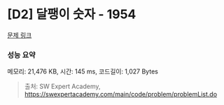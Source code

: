 # [D2] 달팽이 숫자 - 1954 

[문제 링크](https://swexpertacademy.com/main/code/problem/problemDetail.do?contestProbId=AV5PobmqAPoDFAUq) 

### 성능 요약

메모리: 21,476 KB, 시간: 145 ms, 코드길이: 1,027 Bytes



> 출처: SW Expert Academy, https://swexpertacademy.com/main/code/problem/problemList.do
